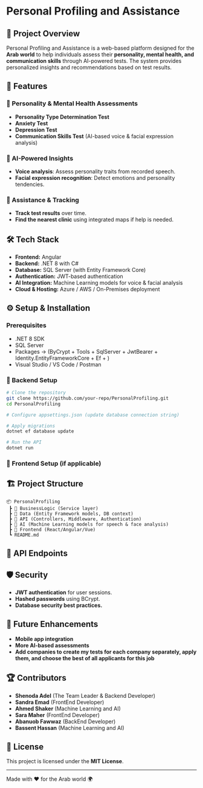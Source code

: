 # Personal Profiling and Assistance

## 📌 Project Overview
Personal Profiling and Assistance is a web-based platform designed for the **Arab world** to help individuals assess their **personality, mental health, and communication skills** through AI-powered tests. The system provides personalized insights and recommendations based on test results.

## 🚀 Features
### 🧠 Personality & Mental Health Assessments
- **Personality Type Determination Test**
- **Anxiety Test**
- **Depression Test**
- **Communication Skills Test** (AI-based voice & facial expression analysis)

### 🎯 AI-Powered Insights
- **Voice analysis**: Assess personality traits from recorded speech.
- **Facial expression recognition**: Detect emotions and personality tendencies.

### 📍 Assistance & Tracking
- **Track test results** over time.
- **Find the nearest clinic** using integrated maps if help is needed.

## 🛠️ Tech Stack
- **Frontend:**  Angular
- **Backend:** .NET 8 with C#
- **Database:** SQL Server (with Entity Framework Core)
- **Authentication:** JWT-based authentication
- **AI Integration:** Machine Learning models for voice & facial analysis
- **Cloud & Hosting:** Azure / AWS / On-Premises deployment 

## ⚙️ Setup & Installation
### Prerequisites
- .NET 8 SDK
- SQL Server
- Packages -> (ByCrypt + Tools + SqlServer + JwtBearer + Identity.EntityFrameworkCore + Ef + )
- Visual Studio / VS Code / Postman 

### 🔧 Backend Setup
```bash
# Clone the repository
git clone https://github.com/your-repo/PersonalProfiling.git
cd PersonalProfiling

# Configure appsettings.json (update database connection string)

# Apply migrations
dotnet ef database update

# Run the API
dotnet run
```

### 🎨 Frontend Setup (if applicable)


## 🏗️ Project Structure
```
📦 PersonalProfiling
 ┣ 📂 BusinessLogic (Service layer)
 ┣ 📂 Data (Entity Framework models, DB context)
 ┣ 📂 API (Controllers, Middleware, Authentication)
 ┣ 📂 AI (Machine Learning models for speech & face analysis)
 ┣ 📂 Frontend (React/Angular/Vue)
 ┗ README.md
```

## 📡 API Endpoints


## 🛡️ Security
- **JWT authentication** for user sessions.
- **Hashed passwords** using BCrypt.
- **Database security best practices.**

## 📌 Future Enhancements
- **Mobile app integration** 
- **More AI-based assessments**
- **Add companies to create my tests for each company separately, apply them, and choose the best of all applicants for this job**

## 🏆 Contributors
- **Shenoda Adel** (The Team Leader & Backend Developer)
- **Sandra Emad** (FrontEnd Developer)
- **Ahmed Shaker** (Machine Learning and AI)
- **Sara Maher** (FrontEnd Developer)
- **Abanuob Fawwaz** (BackEnd Developer)
- **Bassent Hassan** (Machine Learning and AI)
  
## 📜 License
This project is licensed under the **MIT License**.

---
Made with ❤️ for the Arab world 🌍

